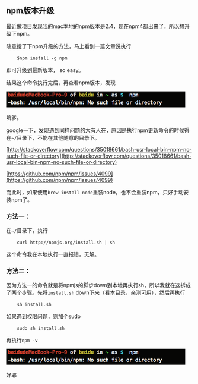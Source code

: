 ## npm版本升级

最近做项目发现我的mac本地的npm版本是2.4，现在npm4都出来了，所以想升级下npm。

随意搜了下npm升级的方法，马上看到一篇文章说执行

```
	$npm install -g npm
```

即可升级到最新版本， so easy。

结果这个命令执行完后，再查看npm版本，发现

![image](https://github.com/yukiyuki1900/workspace/blob/master/npm%E7%89%88%E6%9C%AC%E5%8D%87%E7%BA%A7/npm1.png)

坑爹。

google一下，发现遇到同样问题的大有人在，原因是执行npm更新命令的时候得在``~/``目录下，不能在其他随意的目录下。

[http://stackoverflow.com/questions/35018661/bash-usr-local-bin-npm-no-such-file-or-directory](http://stackoverflow.com/questions/35018661/bash-usr-local-bin-npm-no-such-file-or-directory)

[https://github.com/npm/npm/issues/4099](https://github.com/npm/npm/issues/4099)

而此时，如果使用``brew install node``重装node，也不会重装npm，只好手动安装npm了。


### 方法一：
在``~/``目录下，执行

```
	curl http://npmjs.org/install.sh | sh
```

这个命令我在本地执行一直报错，无解。

### 方法二：
因为方法一的命令就是将npmjs的脚步down到本地再执行sh，所以我就在这拆成了两个步骤。先将``install.sh`` down下来（看本目录，亲测可用），然后再执行

```
	sh install.sh
```

如果遇到权限问题，则加个sudo

```
	sudo sh install.sh
```

再执行``npm -v``

![image](https://github.com/yukiyuki1900/workspace/blob/master/npm%E7%89%88%E6%9C%AC%E5%8D%87%E7%BA%A7/npm1.png)

好耶